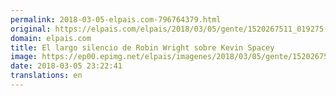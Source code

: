 ```yaml
---
permalink: 2018-03-05-elpais.com-796764379.html
original: https://elpais.com/elpais/2018/03/05/gente/1520267511_019275.html#?ref=rss&format=simple&link=link
domain: elpais.com
title: El largo silencio de Robin Wright sobre Kevin Spacey
image: https://ep00.epimg.net/elpais/imagenes/2018/03/05/gente/1520267511_019275_1520268949_rrss_normal.jpg
date: 2018-03-05 23:22:41
translations: en
---
```


